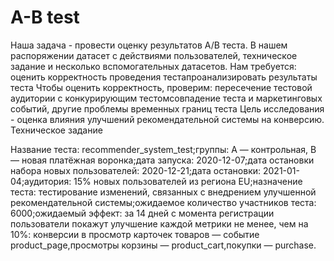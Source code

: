 # A-B test

Наша задача - провести оценку результатов A/B теста. В нашем распоряжении датасет с действиями пользователей, техническое задание и несколько вспомогательных датасетов. Нам требуется:
оценить корректность проведения тестапроанализировать результаты теста
Чтобы оценить корректность, проверим:
пересечение тестовой аудитории с конкурирующим тестомсовпадение теста и маркетинговых событий, другие проблемы временных границ теста
Цель исследования - оценка влияния улучшений рекомендательной системы на конверсию.  Техническое задание

Название теста: recommender_system_test;группы: А — контрольная, B — новая платёжная воронка;дата запуска: 2020-12-07;дата остановки набора новых пользователей: 2020-12-21;дата остановки: 2021-01-04;аудитория: 15% новых пользователей из региона EU;назначение теста: тестирование изменений, связанных с внедрением улучшенной рекомендательной системы;ожидаемое количество участников теста: 6000;ожидаемый эффект: за 14 дней с момента регистрации пользователи покажут улучшение каждой метрики не менее, чем на 10%:
конверсии в просмотр карточек товаров — событие product_page,просмотры корзины — product_cart,покупки — purchase.

